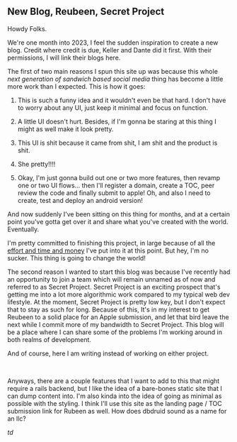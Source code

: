 ## New Blog, Reubeen, Secret Project

Howdy Folks.

We're one month into 2023, I feel the sudden inspiration to create a new blog. Credit where credit is due, Keller and Dante did it first. With their permissions, I will link their blogs here. 

The first of two main reasons I spun this site up was because this whole *next generation of sandwich based social media* thing has become a little more work than I expected. This is how it goes:

1. This is such a funny idea and it wouldn't even be that hard. I don't have to worry about any UI, just keep it minimal and focus on function. 

2. A little UI doesn't hurt. Besides, if I'm gonna be staring at this thing I might as well make it look pretty. 

3. This UI is shit because it came from shit, I am shit and the product is shit.

4. She pretty!!!!

5. Okay, I'm just gonna build out one or two more features, then revamp one or two UI flows... then I'll register a domain, create a TOC, peer review the code and finally submit to apple! Oh, and also I need to create, test and deploy an android version!

And now suddenly I've been sitting on this thing for months, and at a certain point you've gotta get over it and share what you've created with the world. Eventually. 


I'm pretty committed to finishing this project, in large because of all the [effort and time and money](https://www.grammarly.com/blog/sunk-cost-fallacy/#:~:text=Choosing%20to%20finish%20a%20boring,thousands%20of%20dollars%20training%20them.) I've put into it at this point. But hey, I'm no sucker. This thing is going to change the world! 


The second reason I wanted to start this blog was because I've recently had an opportunity to join a team which will remain unnamed as of now and referred to as Secret Project. Secret Project is an exciting prospect that's getting me into a lot more algorithmic work compared to my typical web dev lifestyle. At the moment, Secret Project is pretty low key, but I don't expect that to stay as such for long. Because of this, It's in my interest to get Reubeen to a solid place for an Apple submission, and let that bird leave the next while I commit more of my bandwidth to Secret Project. This blog will be a place where I can share some of the problems I'm working around in both realms of development. 

And of course, here I am writing instead of working on either project.

<br>

Anyways, there are a couple features that I want to add to this that might require a rails backend, but I like the idea of a bare-bones static site that I can dump content into. I'm also kinda into the idea of going as minimal as possible with the styling. I think I'll use this site as the landing page / TOC submission link for Rubeen as well. How does dbdruid sound as a name for an llc?

 
*td*


